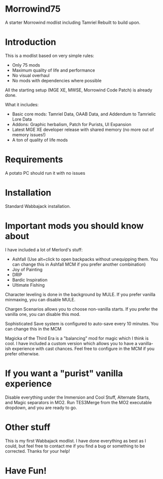 # Morrowind75
A starter Morrowind modlist including Tamriel Rebuilt to build upon.

# Introduction
This is a modlist based on very simple rules:
- Only 75 mods
- Maximum quality of life and performance
- No visual overhaul
- No mods with dependencies where possible

All the starting setup (MGE XE, MWSE, Morrowind Code Patch) is already done.

What it includes:
- Basic core mods: Tamriel Data, OAAB Data, and Addendum to Tamrielic Lore Data
- Addons: Graphic herbalism, Patch for Purists, UI Expansion
- Latest MGE XE developer release with shared memory (no more out of memory issues!)
- A ton of quality of life mods

# Requirements
A potato PC should run it with no issues

# Installation
Standard Wabbajack installation.

# Important mods you should know about
I have included a lot of Merlord's stuff:
- Ashfall (Use alt+click to open backpacks without unequipping them. You can change this in Ashfall MCM if you prefer another combination)
- Joy of Painting
- DRIP
- Bardic Inspiration
- Ultimate Fishing

Character leveling is done in the background by MULE. If you prefer vanilla minmaxing, you can disable MULE.

Chargen Scenarios allows you to choose non-vanilla starts. If you prefer the vanilla one, you can disable this mod.

Sophisticated Save system is configured to auto-save every 10 minutes. You can change this in the MCM

Magicka of the Third Era is a "balancing" mod for magic which I think is cool. I have included a custom version which allows you to have a vanilla-ish experience with cast chances. Feel free to configure in the MCM if you prefer otherwise.

# If you want a "purist" vanilla experience
Disable everything under the Immersion and Cool Stuff, Alternate Starts, and Magic separators in MO2. Run TES3Merge from the MO2 executable dropdown, and you are ready to go.

# Other stuff
This is my first Wabbajack modlist. I have done everything as best as I could, but feel free to contact me if you find a bug or something to be corrected. Thanks for your help!

# Have Fun!
